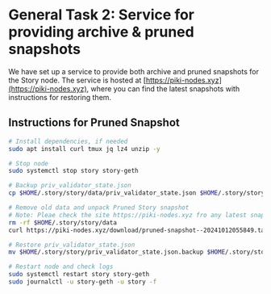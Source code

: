 # General Task 2: Service for providing archive & pruned snapshots

We have set up a service to provide both archive and pruned snapshots for the Story node. The service is hosted at [https://piki-nodes.xyz](https://piki-nodes.xyz), where you can find the latest snapshots with instructions for restoring them.

## Instructions for Pruned Snapshot
```bash
# Install dependencies, if needed
sudo apt install curl tmux jq lz4 unzip -y

# Stop node
sudo systemctl stop story story-geth

# Backup priv_validator_state.json
cp $HOME/.story/story/data/priv_validator_state.json $HOME/.story/story/priv_validator_state.json.backup

# Remove old data and unpack Pruned Story snapshot
# Note: Pleae check the site https://piki-nodes.xyz fro any latest snaphot 
rm -rf $HOME/.story/story/data
curl https://piki-nodes.xyz/download/pruned-snapshot--20241012055849.tar.lz4 | lz4 -dc - | tar -xf - -C $HOME/.story/story

# Restore priv_validator_state.json
mv $HOME/.story/story/priv_validator_state.json.backup $HOME/.story/story/data/priv_validator_state.json

# Restart node and check logs
sudo systemctl restart story story-geth
sudo journalctl -u story-geth -u story -f
